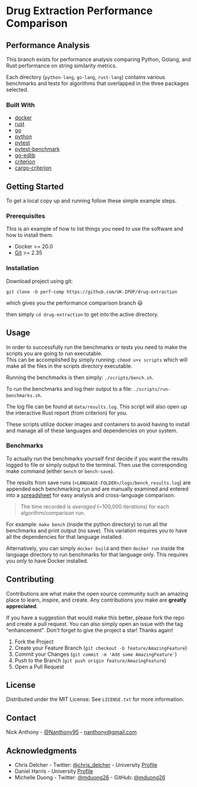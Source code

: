 # Drug Extraction Performance Comparison

## Performance Analysis

This branch exists for performance analysis comparing Python, Golang, and Rust performance on string similarity metrics.

Each directory (`python-lang`, `go-lang`, `rust-lang`) contains various benchmarks and tests for algorithms that overlapped in the three packages selected.

### Built With

- [docker](https://www.docker.com)
- [rust](https://www.rust-lang.org)
- [go](https://go.dev)
- [python](https://www.python.org)
- [pytest](https://github.com/pytest-dev/pytest)
- [pytest-benchmark](https://github.com/ionelmc/pytest-benchmark/)
- [go-edlib](https://github.com/hbollon/go-edlib)
- [criterion](https://github.com/bheisler/criterion.rs)
- [cargo-criterion](https://github.com/bheisler/cargo-criterion)

## Getting Started

To get a local copy up and running follow these simple example steps.

### Prerequisites

This is an example of how to list things you need to use the software and how to install them.

- Docker >= 20.0
- [Git](https://git-scm.com) >= 2.35

### Installation

Download project using git:

`git clone -b perf-comp https://github.com/UK-IPOP/drug-extraction`

which gives you the performance comparison branch 😃

then simply `cd drug-extraction` to get into the active directory.

## Usage

In order to successfully run the benchmarks or tests you need to make the scripts you are going to run executable.  
This can be accomplished by simply running: `chmod u+x scripts` which will make all the files in the scripts directory executable.

Running the benchmarks is then simply: `./scripts/bench.sh`.

To run the benchmarks and log their output to a file: `./scripts/run-benchmarks.sh`.

The log file can be found at `data/results.log`. This script will also open up the interactive Rust report (from criterion) for you.

These scripts utilize docker images and containers to avoid having to install and manage all of these languages and dependencies on your system.

### Benchmarks

To actually run the benchmarks yourself first decide if you want the results logged to file or simply output to the terminal.
Then use the corresponding make command (either `bench` or `bench-save`).

The results from save runs (`<LANGUAGE-FOLDER>/logs/bench_results.log`) are appended each benchmarking run and are manually examined and entered into a [spreadsheet](data/bench_results.csv) for easy analysis and cross-language comparison.

> The time recorded is _averaged_ (~100,000 iterations) for each algorithm/comparison run.

For example: `make bench` (inside the python directory) to run all the benchmarks and print output (no save). This variation requires you to have all the dependencies for that language installed.

Alternatively, you can simply `docker build` and then `docker run` inside the language directory to run benchmarks for that language only. This requires you _only_ to have Docker installed.

## Contributing

Contributions are what make the open source community such an amazing place to learn, inspire, and create. Any contributions you make are **greatly appreciated**.

If you have a suggestion that would make this better, please fork the repo and create a pull request. You can also simply open an issue with the tag "enhancement".
Don't forget to give the project a star! Thanks again!

1. Fork the Project
2. Create your Feature Branch (`git checkout -b feature/AmazingFeature`)
3. Commit your Changes (`git commit -m 'Add some AmazingFeature'`)
4. Push to the Branch (`git push origin feature/AmazingFeature`)
5. Open a Pull Request

## License

Distributed under the MIT License. See `LICENSE.txt` for more information.

## Contact

Nick Anthony - [@Nanthony95](https://twitter.com/Nanthony95) - nanthony@gmail.com

## Acknowledgments

- Chris Delcher - Twitter: [@chris_delcher](https://twitter.com/chris_delcher) - University [Profile](https://pharmacy.uky.edu/people/chris-delcher)
- Daniel Harris - University [Profile](https://pharmacy.uky.edu/people/daniel-harris)
- Michelle Duong - Twitter: [@mduong26](https://twitter.com/mduong26) - GitHub: [@mduong26](https://github.com/mduong26)
